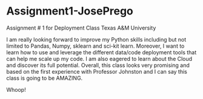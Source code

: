 # Assignment1-JosePrego
Assignment # 1 for Deployment Class Texas A&amp;M University

I am really looking forward to improve my Python skills including but not limited to Pandas, Numpy, sklearn and sci-kit learn.
Moreover, I want to learn how to use and leverage the different data/code deployment tools that can help me scale up my code.
I am also eagered to learn about the Cloud and discover its full potential.
Overall, this class looks very promising and based on the first experience with Professor Johnston and I can say this class is going to be AMAZING.

Whoop!
